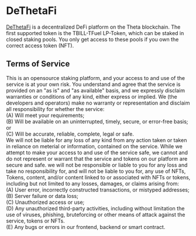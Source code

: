 # DeThetaFi
[DeThetaFi](https://dethetafi.xyz) is a decentralized DeFi platform on the Theta blockchain. The first supported token is the TBILL-TFuel LP-Token,
which can be staked in closed staking pools. You only get access to these pools if you own the correct access token (NFT).

## Terms of Service
This is an opensource staking platform, and your access to and use of the service is at your own risk. You understand and
agree that the service is provided on an "as is" and "as available" basis, and we expressly disclaim warranties or 
conditions of any kind, either express or implied. We (the developers and operators) make no warranty or representation
and disclaim all responsibility for whether the service:  
(A) Will meet your requirements;  
(B) Will be available on an uninterrupted, timely, secure, or error-free basis; or  
(C) Will be accurate, reliable, complete, legal or safe.  
We will not be liable for any loss of any kind from any action taken or taken in reliance on meterial or information,
contained on the service. While we attempt to make your access to and use of the service safe, we cannot and do not 
represent or warrant that the service and tokens on our platform are secure and safe.
we will not be responsible or liable to you for any loss and take no responsibility for, and will not be liable to you for,
any use of NFTs, Tokens, content, and/or content linked to or associated with NFTs or tokens, including but not limited 
to any losses, damages, or claims arising from:  
(A) User error, incorrectly constructed transactions, or mistyped addresses;  
(B) Server failure or data loss;  
(C) Unauthorized access or use;  
(D) Any unauthorized third-party activities, including without limitation the use of viruses, phishing, bruteforcing or 
other means of attack against the service, tokens or NFTs.  
(E) Any bugs or errors in our frontend, backend or smart contract.